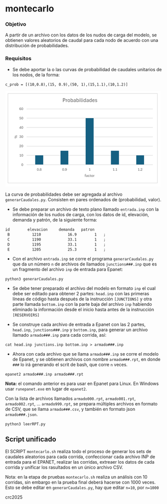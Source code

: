 # montecarlo

### Objetivo
A partir de un archivo con los datos de los nudos de carga del modelo, se obtienen valores aleatorios de caudal para cada nodo de acuerdo con una distribución de probabilidades.

### Requisitos
* Se debe aportar la o las curvas de probabilidad de caudales unitarios de los nodos, de la forma:
```
c_prob = [(10,0.8),(15, 0.9),(50, 1),(15,1.1),(10,1.2)]
```
![Gráfica de la distribución de probabilidades de caudales en el nodo](probabilidades.png)

La curva de probabilidades debe ser agregada al archivo `generarCaudales.py`.  Consisten en pares ordenados de (probabilidad, valor).  

* Se debe preparar un archivo de texto plano llamado `entrada.inp` con la información de los nudos de carga, con los datos de id, elevación, demanda y patrón, de la siguiente forma:
```
id	      elevacion	    demanda	  patron
 B         	1210        	16.9     	1   ;
 C         	1190        	33.1     	1   ;
 D         	1195        	33.1     	1   ;
 E         	1205        	25.3    	1   ;
```
* Con el archivo `entrada.inp` se corre el programa `generarCaudales.py` que da un número `n` de archivos de llamados `junctions###.inp` que es un fragmento del archivo `inp` de entrada para Epanet:
```
python3 generarCaudales.py
```
* Se debe tener preparado el archivo del modelo en formato `inp` el cual debe ser editado para obtener 2 partes: `head.inp` con las primeras líneas de código hasta después de la instrucción `[JUNCTIONS]` y otra parte llamada `bottom.inp` con la parte baja del archivo `inp` habiendo eliminado la información desde el inicio hasta antes de la instrucción `[RESERVOIRS]`

* Se construye cada archivo de entrada a Epanet con las 2 partes, `head.inp`, `junctions###.inp` y `bottom.inp`, para generar un archivo llamado `armado###.inp` para cada corrida, así:
```
cat head.inp junctions.inp bottom.inp > armado###.inp
```

* Ahora con cada archivo que se llama `armado###.inp` se corre el modelo de Epanet, y se obtienen archivos con nombre `armado###.rpt`, en donde `###` lo irá generando el scrit de bash, que corre `n` veces.
```
epanet2 armado###.inp armado###.rpt
```
**Nota:**  el comando anterior es para usar en Epanet para Linux.  En Windows usar `runepanet.exe` en lugar de `epanet2`.


Con la lista de archivos llamados  `armado000.rpt`, `armado001.rpt`, `armado002.rpt`, ... `armado999.rpt`, se prepara múltiples archivos en formato de CSV, que se llama `armado###.csv`, y también en formato json `armado###.json`.  
```
python3 leerRPT.py
```

## Script unificado
El SCRIPT `montecarlo.sh` realiza todo el proceso de generar los sets de caudales aleatorios para cada corrida, confeccionar cada archivo INP de entrada para el EPANET, realizar las corridas, extreaer los datos de cada corrida y unificar los rasultados en un único archivo CSV.  

Nota:  en la etapa de pruebas  `montecarlo.sh` realiza un análisis con 10 corridas, sin embargo en la prueba final deberá hacerse con 1000 veces.  Esto se debe editar en `generarCaudales.py`, hay que editar `n=10`, por `n=1000`

crc2025
  
